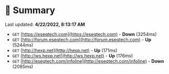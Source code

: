 # 📖 Summary
Last updated: **4/22/2022, 8:13:17 AM**

- `GET` [https://eseqtech.com](https://eseqtech.com) - **Down** (3254ms)
- `GET` [http://forum.eseqtech.com](http://forum.eseqtech.com) - **Up** (5244ms)
- `GET` [http://hexp.net](http://hexp.net) - **Up** (171ms)
- `GET` [http://ws.hexp.net](http://ws.hexp.net) - **Up** (176ms)
- `GET` [http://eseqtech.com/infoline](http://eseqtech.com/infoline) - **Down** (2085ms)
